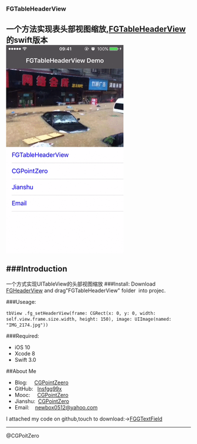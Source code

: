 ### FGTableHeaderView

一个方法实现表头部视图缩放,[FGTableHeaderView](https://github.com/Insfgg99x/FGTableHeaderView.git)的swift版本<br>
![](https://github.com/Insfgg99x/FGHeaderView/blob/master/demo.gif)<br>
<br>
###Introduction
-------------------------------------------------------------
一个方式实现UITableView的头部视图缩放
###Install:
Download [FGHeaderView](https://github.com/Insfgg99x/FGHeaderView.git) and drag"FGTableHeaderView" folder  into projec.

###Useage:

```
tbView .fg_setHeaderView(frame: CGRect(x: 0, y: 0, width: self.view.frame.size.width, height: 150), image: UIImage(named: "IMG_2174.jpg"))
```

###Required:
- iOS 10
- Xcode 8
- Swift 3.0

##About Me
- Blog:     [CGPointZeero](http://cgpointzero.top)
- GitHub:   [Insfgg99x](https://github.com/Insfgg99x)
- Mooc:     [CGPointZero](http://www.imooc.com/u/3909164/articles)
- Jianshu:  [CGPointZero](http://www.jianshu.com/users/c3f2e8c87dc4/latest_articles)
- Email:    [newbox0512@yahoo.com](mailto:newbox0512@yahoo.com)

I attached my code on github,touch to download:->[FGGTextField](https://github.com/Insfgg99x/FGGTextField)

-------------------------------------------------------------
@CGPoitZero
